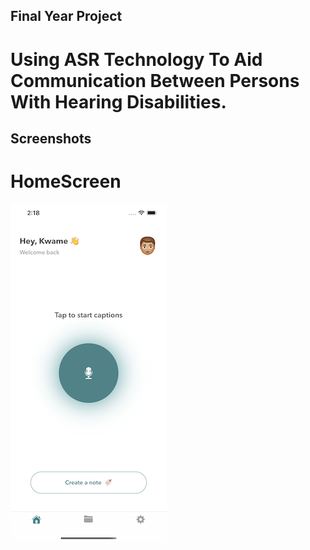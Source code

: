 ## Final Year Project

# Using ASR Technology To Aid Communication Between Persons With Hearing Disabilities.


## Screenshots
# HomeScreen
![](VR_App/Assets.xcassets/homeScreen.imageset/homeScreen.png)
<!-- <img src="VR_App/Assets.xcassets/homeScreen.imageset/homeScreen.png"  width="200" height="400"> -->

